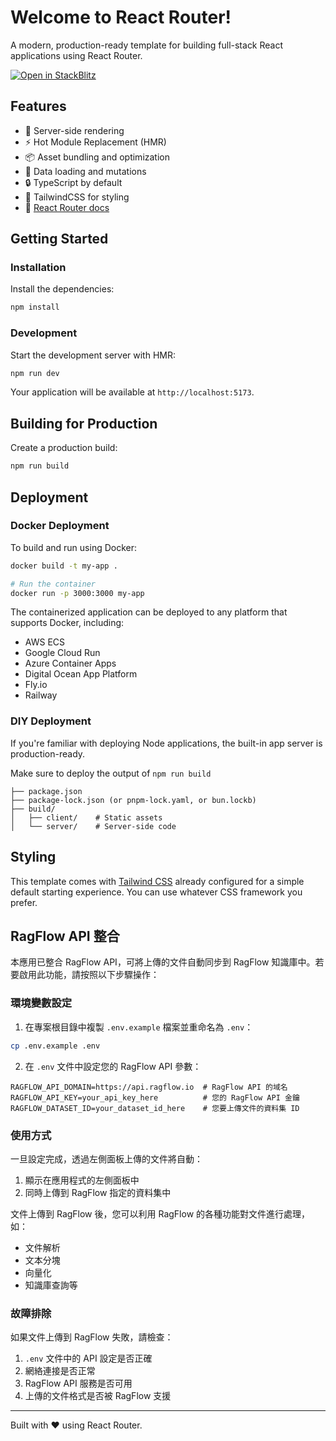 # Welcome to React Router!

A modern, production-ready template for building full-stack React applications using React Router.

[![Open in StackBlitz](https://developer.stackblitz.com/img/open_in_stackblitz.svg)](https://stackblitz.com/github/remix-run/react-router-templates/tree/main/default)

## Features

- 🚀 Server-side rendering
- ⚡️ Hot Module Replacement (HMR)
- 📦 Asset bundling and optimization
- 🔄 Data loading and mutations
- 🔒 TypeScript by default
- 🎉 TailwindCSS for styling
- 📖 [React Router docs](https://reactrouter.com/)

## Getting Started

### Installation

Install the dependencies:

```bash
npm install
```

### Development

Start the development server with HMR:

```bash
npm run dev
```

Your application will be available at `http://localhost:5173`.

## Building for Production

Create a production build:

```bash
npm run build
```

## Deployment

### Docker Deployment

To build and run using Docker:

```bash
docker build -t my-app .

# Run the container
docker run -p 3000:3000 my-app
```

The containerized application can be deployed to any platform that supports Docker, including:

- AWS ECS
- Google Cloud Run
- Azure Container Apps
- Digital Ocean App Platform
- Fly.io
- Railway

### DIY Deployment

If you're familiar with deploying Node applications, the built-in app server is production-ready.

Make sure to deploy the output of `npm run build`

```
├── package.json
├── package-lock.json (or pnpm-lock.yaml, or bun.lockb)
├── build/
│   ├── client/    # Static assets
│   └── server/    # Server-side code
```

## Styling

This template comes with [Tailwind CSS](https://tailwindcss.com/) already configured for a simple default starting experience. You can use whatever CSS framework you prefer.

## RagFlow API 整合

本應用已整合 RagFlow API，可將上傳的文件自動同步到 RagFlow 知識庫中。若要啟用此功能，請按照以下步驟操作：

### 環境變數設定

1. 在專案根目錄中複製 `.env.example` 檔案並重命名為 `.env`：

```bash
cp .env.example .env
```

2. 在 `.env` 文件中設定您的 RagFlow API 參數：

```
RAGFLOW_API_DOMAIN=https://api.ragflow.io  # RagFlow API 的域名
RAGFLOW_API_KEY=your_api_key_here          # 您的 RagFlow API 金鑰
RAGFLOW_DATASET_ID=your_dataset_id_here    # 您要上傳文件的資料集 ID
```

### 使用方式

一旦設定完成，透過左側面板上傳的文件將自動：

1. 顯示在應用程式的左側面板中
2. 同時上傳到 RagFlow 指定的資料集中

文件上傳到 RagFlow 後，您可以利用 RagFlow 的各種功能對文件進行處理，如：
- 文件解析
- 文本分塊
- 向量化
- 知識庫查詢等

### 故障排除

如果文件上傳到 RagFlow 失敗，請檢查：

1. `.env` 文件中的 API 設定是否正確
2. 網絡連接是否正常
3. RagFlow API 服務是否可用
4. 上傳的文件格式是否被 RagFlow 支援

---

Built with ❤️ using React Router.
